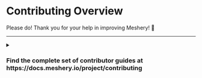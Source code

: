 # <a name="contributing">Contributing Overview</a>

Please do! Thank you for your help in improving Meshery! :balloon:

---

<details>

  <summary><h3>Find the complete set of contributor guides at https://docs.meshery.io/project/contributing</h3></summary>

# Contributor Guide for UI component

This guide is specific to the Meshery UI component and involves steps/methods one need to follow while working on issues related to Meshery UI.

## How to run Meshery UI?

Meshery UI can be built and run in different ways. You will choose one of the two ways to build and run Meshery UI depending upon whether you are actively developing it (whether you are creating a new feature or fixing a bug in Meshery UI) or whether you simply need to use it as a user. Let's refer to these two methods as a _Development Build_ and _User Build._

#### 1. User Build:

For general usage, one can run Meshery UI using Meshery's command client `mesheryctl`, by simply running the `mesheryctl system start` command.
If you don't have the `mesheryctl` tool installed already, you can follow the [mesheryctl installation docs](https://docs.meshery.io/installation/mesheryctl) to install `mesheryctl` using various `package management` tools supported.

#### 2. Development Build:

For purposes of actively developing Meshery UI, you first need to ensure you have npm v7 installed (`npm -v`) and if not install it (`npm -g i npm@7`), then install the dependencies using `make ui-setup` and then you can use either of the following approaches to build Meshery UI:

1. Follow the procedure mentioned in Step 1 (User build) above, and start Meshery UI sever on the 9081 port, and login to Meshery UI using either of the providers mentioned on the login page. Then, to run a development server of Meshery UI, install the dependencies using the command mentioned above, then execute `make ui` to run the livereload-nodemon server on port 3000.

   > **NOTE:** Please run the steps in order to avoid issues, as Meshery server should be running and logged-in before accessing the development server
   > on 3000 port.

   > **NOTE:** Its strongly recommended to use either [Node Version Manager](https://github.com/nvm-sh/nvm#node-version-manager---) in linux/mac os systems or [NVM for Windows](https://github.com/coreybutler/nvm-windows#nvm-for-windows) on Windows systems so single `nvm use` / `nvm install` simplifies installing and using correct node version locallly **(v18)**, see [NVM Intro](https://github.com/nvm-sh/nvm#intro) for details. Otherwise, you might experience issues during local `npm i` similar to [4674](https://github.com/meshery/meshery/issues/4674) due to how optional dependencies are resolved in npm v6.

1. **`make server`** - Alternatively, build all of Meshery UI's components upfront before serving the UI. Do this in two steps:

- Execute `make ui-setup` to initialize your environment and then `make ui-build` to build and export all Meshery UI components.
- Execute `make server` to serve the prebuilt components.
  This method doesn't provide a live reload server. You will have to build Meshery UI after making changes to the code and rerun these steps again in order to see those subsequent code changes reflected in the UI. > **NOTE:** If you are using this method, make sure you don't have Meshery already running on 9081 port, using `mesheryctl`.

## Tech stack used in Meshery-UI

- Meshery UI uses NextJs to do server side rendering of ReactJS components. The folder `ui/components` contains all the ReactJS components involved in
  building Meshery UI.
- MaterialUI is being used extensively for the visual components of Meshery UI.
- Billboard.js library is being used to display various charts, and comparison graphs in Meshery UI.

## Component naming convention

For reference and easy code search, the components are named accordingly following the rule 'Meshery<Part of UI it involves>', for example: components
involved in rendering the Results page of Meshery UI are named as 'MesheryResults.js', 'MesheryResultDialog.js', 'MesherySMIResults.js'. Please follow this convention if you are creating a new component.

<p style="text-align: center"><em>If you'll like to go to the main Meshery Contributor guide <a href="../CONTRIBUTING.md">click here</a></em></p>

## Testing

- Meshery UI uses Playwright for end-to-end testing. The tests are written in JavaScript and are located in the `ui/tests` directory.

- Install the dependencies by running the following command:

```bash

npm install

npm playwright install --with-deps

```

- To run the tests, you can use the following command:

```bash

// for running the whole test suite with all browsers
npm run test:e2e

// for running only on chromium
npm run test:e2e:chromium

// for only running fast tests
npm run test:e2e:fast

```

</details>
